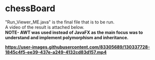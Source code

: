 # chessBoard
"Run_Viewer_ME.java" is the final file that is to be run.</br>
A video of the result is attached below.</br>
<b>NOTE- AWT was used instead of JavaFX as the main focus was to understand and implement polymorphism and inheritance. 

https://user-images.githubusercontent.com/83305689/130337728-1845c4f5-ee39-437e-a249-4132cd83d157.mp4
